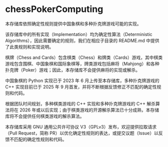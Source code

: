 # chessPokerComputing

本存储库依照确定性规则提供中国象棋和多种扑克牌游戏可能的实现。

该存储库中的所有实现（Implementation）均为确定性算法（Deterministic Algorithms），因此需要确定的规则，我们在相应子目录的 README.md 中提供了此类规则和实现说明。

棋牌（Chess and Cards）包含棋类（Chess）和牌类（Cards）游戏，其中棋类游戏包含围棋、中国象棋和国际象棋等，牌类游戏包括麻将（Mahjong）和各种扑克牌（Poker）游戏；因此，本存储库不会提供麻将的实现或解杀。

中国象棋的 Python 实现已于 2023 年 6 月上传至本存储库，多种扑克牌游戏的 C++ 实现目前已于 2025 年 9 月首发，并将不断根据反馈修正不匹配的确定性规则和代码。

根据团队时间规划，多种棋类游戏的 C++ 实现和多种扑克牌游戏的 C++ 解杀算法将在 2026 年或以后实现；由于棋类游戏的开源解杀算法已十分成熟，本存储库将不会提供任何棋类游戏的解杀算法。

本存储库采用 GNU 通用公共许可协议 V3（GPLv3）发布，欢迎提供拉取请求（Pull Request，简称 PR）以优化确定性规则的表达，或提交议题（Issue）以反馈不匹配的确定性规则和代码。
